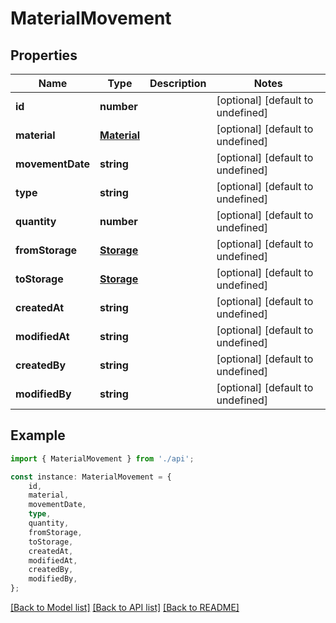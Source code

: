 # MaterialMovement


## Properties

Name | Type | Description | Notes
------------ | ------------- | ------------- | -------------
**id** | **number** |  | [optional] [default to undefined]
**material** | [**Material**](Material.md) |  | [optional] [default to undefined]
**movementDate** | **string** |  | [optional] [default to undefined]
**type** | **string** |  | [optional] [default to undefined]
**quantity** | **number** |  | [optional] [default to undefined]
**fromStorage** | [**Storage**](Storage.md) |  | [optional] [default to undefined]
**toStorage** | [**Storage**](Storage.md) |  | [optional] [default to undefined]
**createdAt** | **string** |  | [optional] [default to undefined]
**modifiedAt** | **string** |  | [optional] [default to undefined]
**createdBy** | **string** |  | [optional] [default to undefined]
**modifiedBy** | **string** |  | [optional] [default to undefined]

## Example

```typescript
import { MaterialMovement } from './api';

const instance: MaterialMovement = {
    id,
    material,
    movementDate,
    type,
    quantity,
    fromStorage,
    toStorage,
    createdAt,
    modifiedAt,
    createdBy,
    modifiedBy,
};
```

[[Back to Model list]](../README.md#documentation-for-models) [[Back to API list]](../README.md#documentation-for-api-endpoints) [[Back to README]](../README.md)
